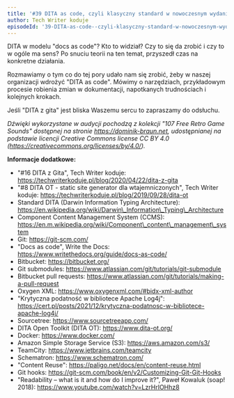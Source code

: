 ```yaml
---
title: '#39 DITA as code, czyli klasyczny standard w nowoczesnym wydaniu'
author: Tech Writer koduje
episodeId: '39-DITA-as-code--czyli-klasyczny-standard-w-nowoczesnym-wydaniu-e1e6nvo'
---
```


DITA w modelu "docs as code"? Kto to widział? Czy to się da zrobić i czy to w
ogóle ma sens? Po snuciu teorii na ten temat, przyszedł czas na konkretne
działania.

Rozmawiamy o tym co do tej pory udało nam się zrobić, żeby w naszej organizacji
wdrożyć "DITA as code". Mówimy o narzędziach, przykładowym procesie robienia
zmian w dokumentacji, napotkanych trudnościach i kolejnych krokach.

Jeśli "DITA z gita" jest bliska Waszemu sercu to zapraszamy do odsłuchu.

_Dźwięki wykorzystane w audycji pochodzą z kolekcji "107 Free Retro Game Sounds"
dostępnej na stronie https://dominik-braun.net, udostępnianej na podstawie
licencji Creative Commons license CC BY 4.0
(https://creativecommons.org/licenses/by/4.0/)._

**Informacje dodatkowe:**

- "#16 DITA z Gita", Tech Writer koduje:
  https://techwriterkoduje.pl/blog/2020/04/22/dita-z-gita
- "#8 DITA OT - static site generator dla wtajemniczonych", Tech Writer koduje:
  https://techwriterkoduje.pl/blog/2019/09/28/dita-ot
- Standard DITA (Darwin Information Typing Architecture):
  https://en.wikipedia.org/wiki/Darwin\_Information\_Typing\_Architecture
- Component Content Management System (CCMS):
  https://en.m.wikipedia.org/wiki/Component\_content\_management\_system
- Git: https://git-scm.com/
- "Docs as code", Write the Docs:
  https://www.writethedocs.org/guide/docs-as-code/
- Bitbucket: https://bitbucket.org/
- Git submodules: https://www.atlassian.com/git/tutorials/git-submodule
- Bitbucket pull requests:
  https://www.atlassian.com/git/tutorials/making-a-pull-request
- Oxygen XML: https://www.oxygenxml.com/#bidx-xml-author
- "Krytyczna podatność w bibliotece Apache Log4j":
  https://cert.pl/posts/2021/12/krytyczna-podatnosc-w-bibliotece-apache-log4j/
- Sourcetree: https://www.sourcetreeapp.com/
- DITA Open Toolkit (DITA OT): https://www.dita-ot.org/
- Docker: https://www.docker.com/
- Amazon Simple Storage Service (S3): https://aws.amazon.com/s3/
- TeamCity: https://www.jetbrains.com/teamcity
- Schematron: https://www.schematron.com/
- "Content Reuse": https://paligo.net/docs/en/content-reuse.html
- Git hooks: https://git-scm.com/book/en/v2/Customizing-Git-Git-Hooks
- "Readability – what is it and how do I improve it?", Paweł Kowaluk (soap!
  2018): https://www.youtube.com/watch?v=LzrHrIOHhz8
